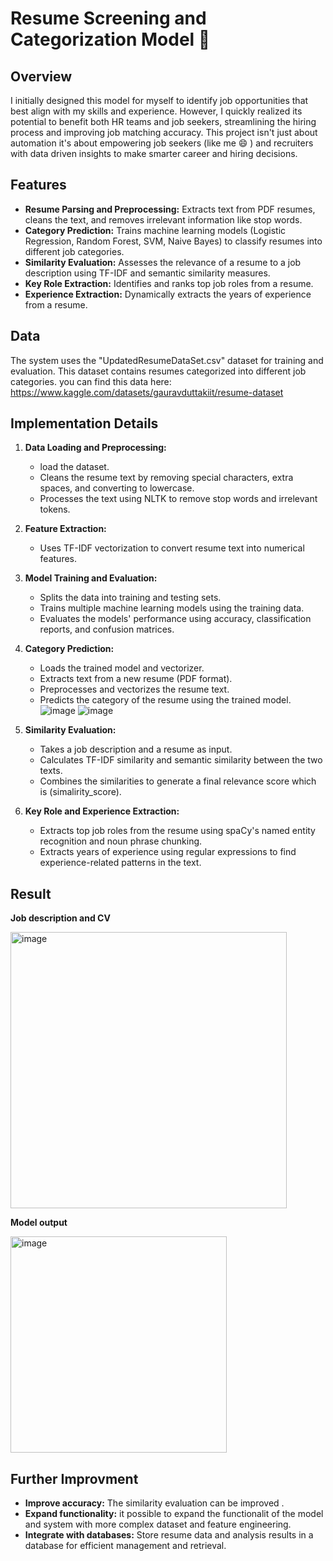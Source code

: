 # Resume Screening and Categorization Model 📃

## Overview

I initially designed this model for myself to identify job opportunities that best align with my skills and experience. However, I quickly realized its potential to benefit both HR teams and job seekers, streamlining the hiring process and improving job matching accuracy. This project isn't just about automation it's about empowering job seekers (like me 😄 ) and recruiters with data driven insights to make smarter career and hiring decisions. 

## Features

* **Resume Parsing and Preprocessing:** Extracts text from PDF resumes, cleans the text, and removes irrelevant information like stop words.
* **Category Prediction:** Trains machine learning models (Logistic Regression, Random Forest, SVM, Naive Bayes) to classify resumes into different job categories.
* **Similarity Evaluation:** Assesses the relevance of a resume to a job description using TF-IDF and semantic similarity measures.
* **Key Role Extraction:** Identifies and ranks top job roles from a resume.
* **Experience Extraction:** Dynamically extracts the years of experience from a resume.

## Data

The system uses the "UpdatedResumeDataSet.csv" dataset for training and evaluation. This dataset contains resumes categorized into different job categories. you can find this data here: https://www.kaggle.com/datasets/gauravduttakiit/resume-dataset 

## Implementation Details

1. **Data Loading and Preprocessing:** 
    - load the dataset.
    - Cleans the resume text by removing special characters, extra spaces, and converting to lowercase.
    - Processes the text using NLTK to remove stop words and irrelevant tokens.
2. **Feature Extraction:**
    - Uses TF-IDF vectorization to convert resume text into numerical features.
3. **Model Training and Evaluation:**
    - Splits the data into training and testing sets.
    - Trains multiple machine learning models using the training data.
    - Evaluates the models' performance using accuracy, classification reports, and confusion matrices.
4. **Category Prediction:**
    - Loads the trained model and vectorizer.
    - Extracts text from a new resume (PDF format).
    - Preprocesses and vectorizes the resume text.
    - Predicts the category of the resume using the trained model.
    ![image](https://github.com/user-attachments/assets/a1649728-bbab-4c85-b75d-c7024cdac2c4)
    ![image](https://github.com/user-attachments/assets/81b9bed1-59b1-4878-a36b-dc283d89bd43)

5. **Similarity Evaluation:**
    - Takes a job description and a resume as input.
    - Calculates TF-IDF similarity and semantic similarity between the two texts.
    - Combines the similarities to generate a final relevance score which is (simalirity_score).
6. **Key Role and Experience Extraction:**
    - Extracts top job roles from the resume using spaCy's named entity recognition and noun phrase chunking.
    - Extracts years of experience using regular expressions to find experience-related patterns in the text.

## Result 
**Job description and CV** 

  <img width="442" alt="image" src="https://github.com/user-attachments/assets/6ca44b2c-7d68-41bb-b4b6-813e13fa7b2f" />
  
**Model output** 

  <img width="346" alt="image" src="https://github.com/user-attachments/assets/4a469e41-30dc-43d4-be8a-460f76077c11" />

## Further Improvment

* **Improve accuracy:** The similarity evaluation can be improved .
* **Expand functionality:** it possible to expand the functionalit of the model and system with more complex dataset and feature engineering.
* **Integrate with databases:** Store resume data and analysis results in a database for efficient management and retrieval.
